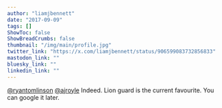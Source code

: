 ```yaml
---
author: "liamjbennett"
date: "2017-09-09"
tags: []
ShowToc: false
ShowBreadCrumbs: false
thumbnail: "/img/main/profile.jpg"
twitter_link: "https://x.com/liamjbennett/status/906599083732856833"
mastodon_link: ""
bluesky_link: ""
linkedin_link: ""
---
```


[@ryantomlinson](https://x.com/ryantomlinson) [@ajroyle](https://x.com/ajroyle) Indeed. Lion guard is the current favourite. You can google it later.

